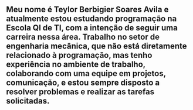 ## Meu nome é Teylor Berbigier Soares Avila e atualmente estou estudando programação na Escola QI de TI, com a intenção de seguir uma carreira nessa área. Trabalho no setor de engenharia mecânica, que não está diretamente relacionado à programação, mas tenho experiência no ambiente de trabalho, colaborando com uma equipe em projetos, comunicação, e estou sempre disposto a resolver problemas e realizar as tarefas solicitadas.



